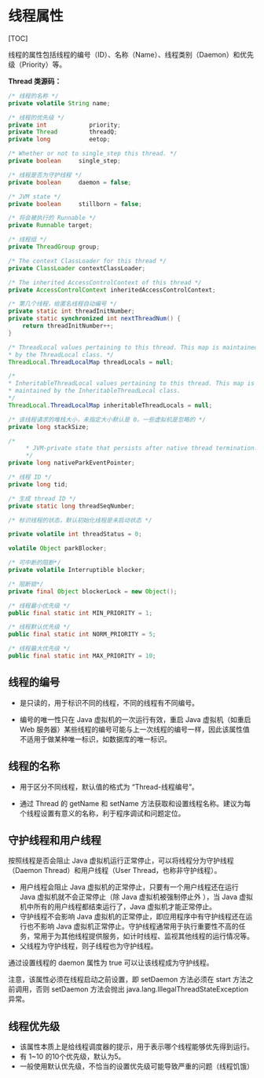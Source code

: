 # 线程属性

[TOC]

线程的属性包括线程的编号（ID）、名称（Name）、线程类别（Daemon）和优先级（Priority）等。

**Thread 类源码：**

```java
/* 线程的名称 */
private volatile String name;

/* 线程的优先级 */
private int            priority;
private Thread         threadQ;
private long           eetop;

/* Whether or not to single_step this thread. */
private boolean     single_step;

/* 线程是否为守护线程 */
private boolean     daemon = false;

/* JVM state */
private boolean     stillborn = false;

/* 将会被执行的 Runnable */
private Runnable target;

/* 线程组 */
private ThreadGroup group;

/* The context ClassLoader for this thread */
private ClassLoader contextClassLoader;

/* The inherited AccessControlContext of this thread */
private AccessControlContext inheritedAccessControlContext;

/* 第几个线程，给匿名线程自动编号 */
private static int threadInitNumber;
private static synchronized int nextThreadNum() {
    return threadInitNumber++;
}

/* ThreadLocal values pertaining to this thread. This map is maintained
* by the ThreadLocal class. */
ThreadLocal.ThreadLocalMap threadLocals = null;

/*
* InheritableThreadLocal values pertaining to this thread. This map is
* maintained by the InheritableThreadLocal class.
*/
ThreadLocal.ThreadLocalMap inheritableThreadLocals = null;

/* 该线程请求的堆栈大小，未指定大小默认是 0。一些虚拟机是忽略的 */
private long stackSize;

/*
     * JVM-private state that persists after native thread termination.
     */
private long nativeParkEventPointer;

/* 线程 ID */
private long tid;

/* 生成 thread ID */
private static long threadSeqNumber;

/* 标识线程的状态，默认初始化线程是未启动状态 */

private volatile int threadStatus = 0;

volatile Object parkBlocker;

/* 可中断的阻断*/
private volatile Interruptible blocker;

/* 阻断锁*/
private final Object blockerLock = new Object();

/* 线程最小优先级 */
public final static int MIN_PRIORITY = 1;

/* 线程默认优先级 */
public final static int NORM_PRIORITY = 5;

/* 线程最大优先级 */
public final static int MAX_PRIORITY = 10;
```



## 线程的编号

- 是只读的，用于标识不同的线程，不同的线程有不同编号。

- 编号的唯一性只在 Java 虚拟机的一次运行有效，重启 Java 虚拟机（如重启 Web 服务器）某些线程的编号可能与上一次线程的编号一样，因此该属性值不适用于做某种唯一标识，如数据库的唯一标识。



## 线程的名称

- 用于区分不同线程，默认值的格式为 “Thread-线程编号”。

- 通过 Thread 的 getName 和 setName 方法获取和设置线程名称。建议为每个线程设置有意义的名称，利于程序调试和问题定位。



## 守护线程和用户线程

按照线程是否会阻止 Java 虚拟机运行正常停止，可以将线程分为守护线程（Daemon Thread）和用户线程（User Thread，也称非守护线程）。

- 用户线程会阻止 Java 虚拟机的正常停止，只要有一个用户线程还在运行 Java 虚拟机就不会正常停止（除 Java 虚拟机被强制停止外 ），当 Java 虚拟机中所有的用户线程都结束运行了，Java 虚拟机才能正常停止。
- 守护线程不会影响 Java 虚拟机的正常停止，即应用程序中有守护线程还在运行也不影响 Java 虚拟机正常停止。守护线程通常用于执行重要性不高的任务，常用于为其他线程提供服务，如计时线程、监视其他线程的运行情况等。
- 父线程为守护线程，则子线程也为守护线程。

通过设置线程的 daemon 属性为 true 可以让该线程成为守护线程。

注意，该属性必须在线程启动之前设置，即 setDaemon 方法必须在 start 方法之前调用，否则 setDaemon 方法会抛出 java.lang.IllegalThreadStateException 异常。



## 线程优先级

- 该属性本质上是给线程调度器的提示，用于表示哪个线程能够优先得到运行。
- 有 1~10 的10个优先级，默认为5。
- 一般使用默认优先级，不恰当的设置优先级可能导致严重的问题（线程饥饿）

